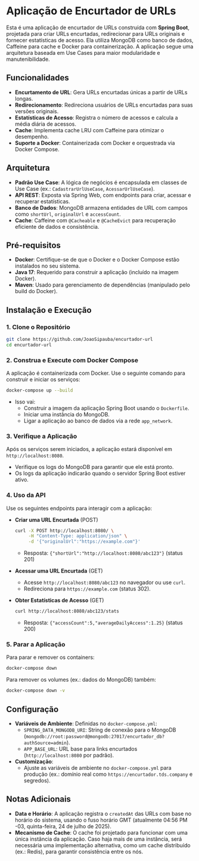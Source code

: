 # Aplicação de Encurtador de URLs

Esta é uma aplicação de encurtador de URLs construída com **Spring Boot**, projetada para criar URLs encurtadas, redirecionar para URLs originais e fornecer estatísticas de acesso. Ela utiliza MongoDB como banco de dados, Caffeine para cache e Docker para containerização. A aplicação segue uma arquitetura baseada em Use Cases para maior modularidade e manutenibilidade.

## Funcionalidades
- **Encurtamento de URL**: Gera URLs encurtadas únicas a partir de URLs longas.
- **Redirecionamento**: Redireciona usuários de URLs encurtadas para suas versões originais.
- **Estatísticas de Acesso**: Registra o número de acessos e calcula a média diária de acessos.
- **Cache**: Implementa cache LRU com Caffeine para otimizar o desempenho.
- **Suporte a Docker**: Containerizada com Docker e orquestrada via Docker Compose.

## Arquitetura
- **Padrão Use Case**: A lógica de negócios é encapsulada em classes de Use Case (ex.: `CadastrarUrlUseCase`, `AcessarUrlUseCase`).
- **API REST**: Exposta via Spring Web, com endpoints para criar, acessar e recuperar estatísticas.
- **Banco de Dados**: MongoDB armazena entidades de URL com campos como `shortUrl`, `originalUrl` e `accessCount`.
- **Cache**: Caffeine com `@Cacheable` e `@CacheEvict` para recuperação eficiente de dados e consistência.

## Pré-requisitos
- **Docker**: Certifique-se de que o Docker e o Docker Compose estão instalados no seu sistema.
- **Java 17**: Requerido para construir a aplicação (incluído na imagem Docker).
- **Maven**: Usado para gerenciamento de dependências (manipulado pelo build do Docker).

## Instalação e Execução

### 1. Clone o Repositório
```bash
git clone https://github.com/JoaoSipauba/encurtador-url
cd encurtador-url
```

### 2. Construa e Execute com Docker Compose
A aplicação é containerizada com Docker. Use o seguinte comando para construir e iniciar os serviços:
```bash
docker-compose up --build
```
- Isso vai:
    - Construir a imagem da aplicação Spring Boot usando o `Dockerfile`.
    - Iniciar uma instância do MongoDB.
    - Ligar a aplicação ao banco de dados via a rede `app_network`.

### 3. Verifique a Aplicação
Após os serviços serem iniciados, a aplicação estará disponível em `http://localhost:8080`.
- Verifique os logs do MongoDB para garantir que ele está pronto.
- Os logs da aplicação indicarão quando o servidor Spring Boot estiver ativo.

### 4. Uso da API
Use os seguintes endpoints para interagir com a aplicação:

- **Criar uma URL Encurtada** (POST)
  ```bash
  curl -X POST http://localhost:8080/ \
       -H "Content-Type: application/json" \
       -d '{"originalUrl":"https://example.com"}'
  ```
    - Resposta: `{"shortUrl":"http://localhost:8080/abc123"}` (status 201)

- **Acessar uma URL Encurtada** (GET)
    - Acesse `http://localhost:8080/abc123` no navegador ou use `curl`.
    - Redireciona para `https://example.com` (status 302).

- **Obter Estatísticas de Acesso** (GET)
  ```bash
  curl http://localhost:8080/abc123/stats
  ```
    - Resposta: `{"accessCount":5,"averageDailyAccess":1.25}` (status 200)

### 5. Parar a Aplicação
Para parar e remover os containers:
```bash
docker-compose down
```
Para remover os volumes (ex.: dados do MongoDB) também:
```bash
docker-compose down -v
```

## Configuração
- **Variáveis de Ambiente**: Definidas no `docker-compose.yml`:
    - `SPRING_DATA_MONGODB_URI`: String de conexão para o MongoDB (`mongodb://root:password@mongodb:27017/encurtador_db?authSource=admin`).
    - `APP_BASE_URL`: URL base para links encurtados (`http://localhost:8080` por padrão).
- **Customização**:
    - Ajuste as variáveis de ambiente no `docker-compose.yml` para produção (ex.: domínio real como `https://encurtador.tds.company` e segredos).

## Notas Adicionais
- **Data e Horário**: A aplicação registra o `createdAt` das URLs com base no horário do sistema, usando o fuso horário GMT (atualmente 04:56 PM -03, quinta-feira, 24 de julho de 2025).
- **Mecanismo de Cache**: O cache foi projetado para funcionar com uma única instância da aplicação. Caso haja mais de uma instância, será necessária uma implementação alternativa, como um cache distribuído (ex.: Redis), para garantir consistência entre os nós.